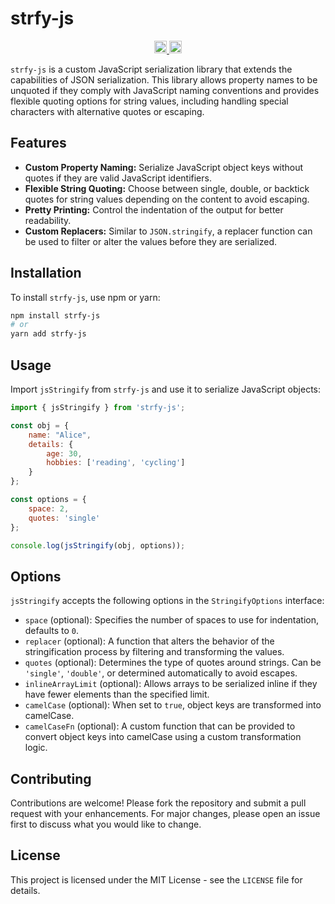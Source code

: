 # strfy-js

<p align="center" width="100%">
  <a href="https://github.com/pyramation/strfy-js/actions/workflows/run-tests.yaml">
    <img height="20" src="https://github.com/pyramation/strfy-js/actions/workflows/run-tests.yaml/badge.svg" />
  </a>
   <a href="https://github.com/pyramation/strfy-js/blob/main/LICENSE-MIT"><img height="20" src="https://img.shields.io/badge/license-MIT-blue.svg"/></a>
</p>

`strfy-js` is a custom JavaScript serialization library that extends the capabilities of JSON serialization. This library allows property names to be unquoted if they comply with JavaScript naming conventions and provides flexible quoting options for string values, including handling special characters with alternative quotes or escaping.

## Features

- **Custom Property Naming:** Serialize JavaScript object keys without quotes if they are valid JavaScript identifiers.
- **Flexible String Quoting:** Choose between single, double, or backtick quotes for string values depending on the content to avoid escaping.
- **Pretty Printing:** Control the indentation of the output for better readability.
- **Custom Replacers:** Similar to `JSON.stringify`, a replacer function can be used to filter or alter the values before they are serialized.

## Installation

To install `strfy-js`, use npm or yarn:

```bash
npm install strfy-js
# or
yarn add strfy-js
``` 

## Usage

Import `jsStringify` from `strfy-js` and use it to serialize JavaScript objects:

```javascript
import { jsStringify } from 'strfy-js';

const obj = {
    name: "Alice",
    details: {
        age: 30,
        hobbies: ['reading', 'cycling']
    }
};

const options = {
    space: 2,
    quotes: 'single'
};

console.log(jsStringify(obj, options));
```

## Options

`jsStringify` accepts the following options in the `StringifyOptions` interface:

- `space` (optional): Specifies the number of spaces to use for indentation, defaults to `0`.
- `replacer` (optional): A function that alters the behavior of the stringification process by filtering and transforming the values.
- `quotes` (optional): Determines the type of quotes around strings. Can be `'single'`, `'double'`, or determined automatically to avoid escapes.
- `inlineArrayLimit` (optional): Allows arrays to be serialized inline if they have fewer elements than the specified limit.
- `camelCase` (optional): When set to `true`, object keys are transformed into camelCase.
- `camelCaseFn` (optional): A custom function that can be provided to convert object keys into camelCase using a custom transformation logic.

## Contributing

Contributions are welcome! Please fork the repository and submit a pull request with your enhancements. For major changes, please open an issue first to discuss what you would like to change.

## License

This project is licensed under the MIT License - see the `LICENSE` file for details.
